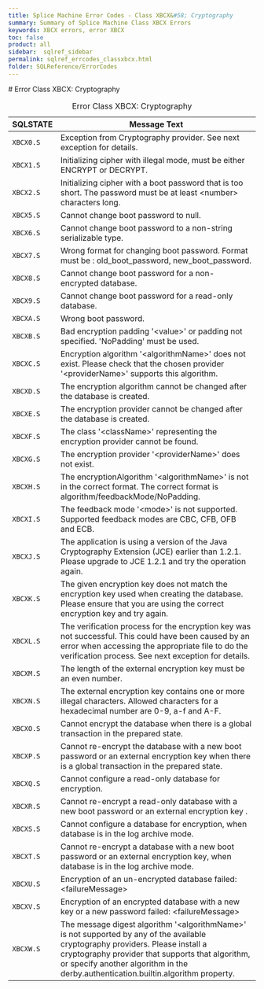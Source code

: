 ```yaml
---
title: Splice Machine Error Codes - Class XBCX&#58; Cryptography
summary: Summary of Splice Machine Class XBCX Errors
keywords: XBCX errors, error XBCX
toc: false
product: all
sidebar:  sqlref_sidebar
permalink: sqlref_errcodes_classxbcx.html
folder: SQLReference/ErrorCodes
---
```

<section>
<div class="TopicContent" data-swiftype-index="true" markdown="1">
# Error Class XBCX: Cryptography

<table>
                <caption>Error Class XBCX: Cryptography</caption>
                <thead>
                    <tr>
                        <th>SQLSTATE</th>
                        <th>Message Text</th>
                    </tr>
                </thead>
                <tbody>
                    <tr>
                        <td><code>XBCX0.S</code></td>
                        <td>Exception from Cryptography provider. See next exception for details.</td>
                    </tr>
                    <tr>
                        <td><code>XBCX1.S</code></td>
                        <td>Initializing cipher with illegal mode, must be either ENCRYPT or DECRYPT.</td>
                    </tr>
                    <tr>
                        <td><code>XBCX2.S</code></td>
                        <td>Initializing cipher with a boot password that is too short. The password must be at least <span class="VarName">&lt;number&gt;</span> characters long.    </td>
                    </tr>
                    <tr>
                        <td><code>XBCX5.S</code></td>
                        <td>Cannot change boot password to null.</td>
                    </tr>
                    <tr>
                        <td><code>XBCX6.S</code></td>
                        <td>Cannot change boot password to a non-string serializable type.</td>
                    </tr>
                    <tr>
                        <td><code>XBCX7.S</code></td>
                        <td>Wrong format for changing boot password.  Format must be : old_boot_password, new_boot_password.</td>
                    </tr>
                    <tr>
                        <td><code>XBCX8.S</code></td>
                        <td>Cannot change boot password for a non-encrypted database.</td>
                    </tr>
                    <tr>
                        <td><code>XBCX9.S</code></td>
                        <td>Cannot change boot password for a read-only database.  </td>
                    </tr>
                    <tr>
                        <td><code>XBCXA.S</code></td>
                        <td>Wrong boot password.</td>
                    </tr>
                    <tr>
                        <td><code>XBCXB.S</code></td>
                        <td>Bad encryption padding '<span class="VarName">&lt;value&gt;</span>' or padding not specified. 'NoPadding' must be used.</td>
                    </tr>
                    <tr>
                        <td><code>XBCXC.S</code></td>
                        <td>Encryption algorithm '<span class="VarName">&lt;algorithmName&gt;</span>' does not exist. Please check that the chosen provider '<span class="VarName">&lt;providerName&gt;</span>' supports this algorithm.</td>
                    </tr>
                    <tr>
                        <td><code>XBCXD.S</code></td>
                        <td>The encryption algorithm cannot be changed after the database is created.</td>
                    </tr>
                    <tr>
                        <td><code>XBCXE.S</code></td>
                        <td>The encryption provider cannot be changed after the database is created.</td>
                    </tr>
                    <tr>
                        <td><code>XBCXF.S</code></td>
                        <td>The class '<span class="VarName">&lt;className&gt;</span>' representing the encryption provider cannot be found.</td>
                    </tr>
                    <tr>
                        <td><code>XBCXG.S</code></td>
                        <td>The encryption provider '<span class="VarName">&lt;providerName&gt;</span>' does not exist.</td>
                    </tr>
                    <tr>
                        <td><code>XBCXH.S</code></td>
                        <td>The encryptionAlgorithm '<span class="VarName">&lt;algorithmName&gt;</span>' is not in the correct format. The correct format is algorithm/feedbackMode/NoPadding.</td>
                    </tr>
                    <tr>
                        <td><code>XBCXI.S</code></td>
                        <td>The feedback mode '<span class="VarName">&lt;mode&gt;</span>' is not supported. Supported feedback modes are CBC, CFB, OFB and ECB.</td>
                    </tr>
                    <tr>
                        <td><code>XBCXJ.S</code></td>
                        <td>The application is using a version of the Java Cryptography Extension (JCE) earlier than 1.2.1.  Please upgrade to JCE 1.2.1 and try the operation again.    </td>
                    </tr>
                    <tr>
                        <td><code>XBCXK.S</code></td>
                        <td>The given encryption key does not match the encryption key used when creating the database. Please ensure that you are using the correct encryption key and try again. </td>
                    </tr>
                    <tr>
                        <td><code>XBCXL.S</code></td>
                        <td>The verification process for the encryption key was not successful. This could have been caused by an error when accessing the appropriate file to do the verification process.  See next exception for details.  </td>
                    </tr>
                    <tr>
                        <td><code>XBCXM.S</code></td>
                        <td>The length of the external encryption key must be an even number.</td>
                    </tr>
                    <tr>
                        <td><code>XBCXN.S</code></td>
                        <td>The external encryption key contains one or more illegal characters. Allowed characters for a hexadecimal number are 0-9, a-f and A-F.</td>
                    </tr>
                    <tr>
                        <td><code>XBCXO.S</code></td>
                        <td>Cannot encrypt the database when there is a global transaction in the prepared state.</td>
                    </tr>
                    <tr>
                        <td><code>XBCXP.S</code></td>
                        <td>Cannot re-encrypt the database with a new boot password or an external encryption key when there is a global transaction in the prepared state.</td>
                    </tr>
                    <tr>
                        <td><code>XBCXQ.S</code></td>
                        <td>Cannot configure a read-only database for encryption.</td>
                    </tr>
                    <tr>
                        <td><code>XBCXR.S</code></td>
                        <td>Cannot re-encrypt a read-only database with a new boot password or an external encryption key .</td>
                    </tr>
                    <tr>
                        <td><code>XBCXS.S</code></td>
                        <td>Cannot configure a database for encryption, when database is in the log archive mode.</td>
                    </tr>
                    <tr>
                        <td><code>XBCXT.S</code></td>
                        <td>Cannot re-encrypt a database with a new boot password or an external encryption key, when database is in the log archive mode.</td>
                    </tr>
                    <tr>
                        <td><code>XBCXU.S</code></td>
                        <td>Encryption of an un-encrypted database failed: <span class="VarName">&lt;failureMessage&gt;</span></td>
                    </tr>
                    <tr>
                        <td><code>XBCXV.S</code></td>
                        <td>Encryption of an encrypted database with a new key or a new password failed: <span class="VarName">&lt;failureMessage&gt;</span></td>
                    </tr>
                    <tr>
                        <td><code>XBCXW.S</code></td>
                        <td>The message digest algorithm '<span class="VarName">&lt;algorithmName&gt;</span>' is not supported by any of the available cryptography providers. Please install a cryptography provider that supports that algorithm, or specify another algorithm in the derby.authentication.builtin.algorithm property.</td>
                    </tr>
                </tbody>
            </table>
</div>
</section>

